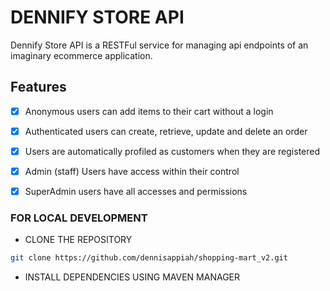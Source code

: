 # DENNIFY STORE API

Dennify Store API is a RESTFul  service for managing api endpoints of an imaginary ecommerce application.

## Features


- [x] Anonymous users can add items to their cart without a login
- [x] Authenticated users can create, retrieve, update and delete an order
- [x] Users are automatically profiled as customers when they are registered
- [x] Admin (staff) Users have access within their control
- [x] SuperAdmin users have all accesses and permissions


### FOR LOCAL DEVELOPMENT

- CLONE THE REPOSITORY

```bash
git clone https://github.com/dennisappiah/shopping-mart_v2.git
```

- INSTALL DEPENDENCIES USING MAVEN MANAGER


